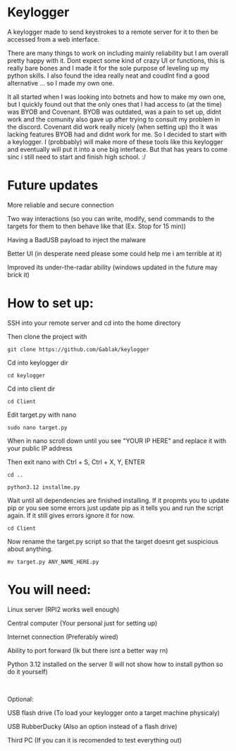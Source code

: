 # Keylogger

A keylogger made to send keystrokes to a remote server for it to then be accessed from a web interface.

There are many things to work on including mainly reliability but I am overall pretty happy with it. Dont expect some kind of crazy UI or functions, this is really bare bones and I made it for the sole purpose of leveling up my python skills. I also found the idea really neat and coudlnt find a good alternative ... so I made my own one.

It all started when I was looking into botnets and how to make my own one, but I quickly found out that the only ones that I had access to (at the time) was BYOB and Covenant. BYOB was outdated, was a pain to set up, didnt work and the comunity also gave up after trying to consult my problem in the discord. Covenant did work really nicely (when setting up) tho it was lacking features BYOB had and didnt work for me. So I decided to start with a keylogger. I (probbably) will make more of these tools like this keylogger and eventually will put it into a one big interface. But that has years to come sinc i still need to start and finish high school. :/

# Future updates

More reliable and secure connection

Two way interactions (so you can write, modify, send commands to the targets for them to then behave like that (Ex. Stop for 15 min))

Having a BadUSB payload to inject the malware

Better UI (in desperate need please some could help me i am terrible at it)

Improved its under-the-radar ability (windows updated in the future may brick it)


# How to set up:

SSH into your remote server and cd into the home directory

Then clone the project with

    git clone https://github.com/Gablak/keylogger
    
Cd into keylogger dir

    cd keylogger

Cd into client dir

    cd Client

Edit target.py with nano

    sudo nano target.py

When in nano scroll down until you see "YOUR IP HERE" and replace it with your public IP address

Then exit nano with
Ctrl + S,
Ctrl + X,
Y,
ENTER

    cd ..
    
    python3.12 installme.py

Wait until all dependencies are finished installing. If it propmts you to update pip or you see some errors just update pip as it tells you and run the script again. If it still gives errors ignore it for now.

    cd Client

Now rename the target.py script so that the target doesnt get suspicious about anything.

    mv target.py ANY_NAME_HERE.py

# You will need:

Linux server (RPI2 works well enough)

Central computer (Your personal just for setting up)

Internet connection (Preferably wired)

Ability to port forward (Ik but there isnt a better way rn)

Python 3.12 installed on the server (I will not show how to install python so do it yourself)

 

Optional:

USB flash drive (To load your keylogger onto a target machine physicaly)

USB RubberDucky (Also an option instead of a flash drive)

Third PC (If you can it is recomended to test everything out)   
    
